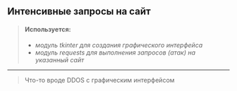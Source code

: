 ## Интенсивные запросы на сайт
>#### Используется:
>- _модуль tkinter для создания графического интерфейса_
>- _модуль requests для выполнения запросов (атак) на указанный сайт_
---
> Что-то вроде DDOS с графическим интерфейсом
